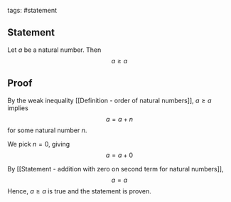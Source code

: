 tags: #statement 

## Statement

Let $a$ be a natural number. Then
$$a \geq a$$

## Proof

By the weak inequality [[Definition - order of natural numbers]], $a \geq a$ implies
$$a = a + n$$
for some natural number $n$.

We pick $n = 0$, giving
$$a = a + 0$$

By [[Statement - addition with zero on second term for natural numbers]],
$$a = a$$
Hence, $a \geq a$ is true and the statement is proven.